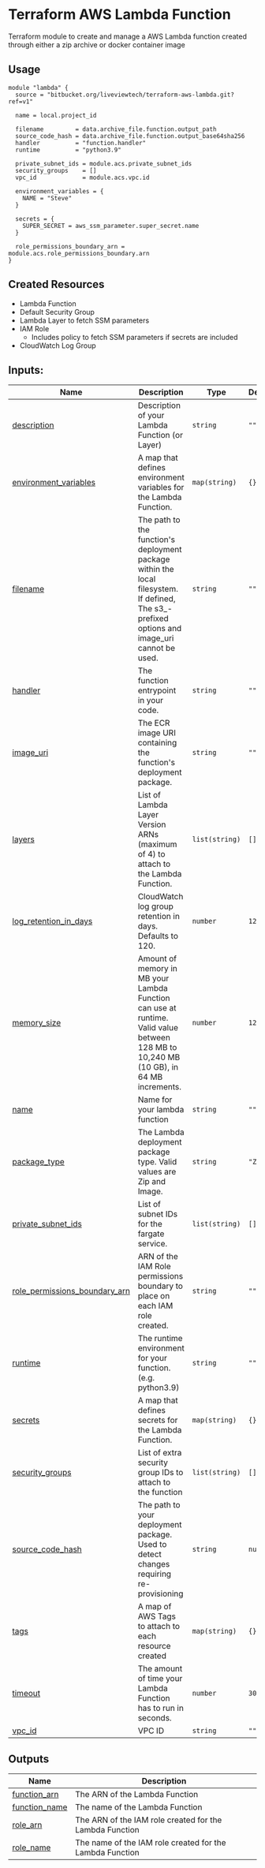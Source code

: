 # Terraform AWS Lambda Function


Terraform module to create and manage a AWS Lambda function created through either a zip archive or docker container image

## Usage
```hcl
module "lambda" {
  source = "bitbucket.org/liveviewtech/terraform-aws-lambda.git?ref=v1"

  name = local.project_id

  filename         = data.archive_file.function.output_path
  source_code_hash = data.archive_file.function.output_base64sha256
  handler          = "function.handler"
  runtime          = "python3.9"

  private_subnet_ids = module.acs.private_subnet_ids
  security_groups    = []
  vpc_id             = module.acs.vpc.id

  environment_variables = {
    NAME = "Steve"
  }

  secrets = {
    SUPER_SECRET = aws_ssm_parameter.super_secret.name
  }

  role_permissions_boundary_arn = module.acs.role_permissions_boundary.arn
}
```
## Created Resources
- Lambda Function
- Default Security Group
- Lambda Layer to fetch SSM parameters
- IAM Role
  - Includes policy to fetch SSM parameters if secrets are included
- CloudWatch Log Group

## Inputs:
| Name | Description | Type | Default | Required |
|------|-------------|------|---------|:--------:|
| <a name="input_description"></a> [description](#input\_description) | Description of your Lambda Function (or Layer) | `string` | `""` | no |
| <a name="input_environment_variables"></a> [environment\_variables](#input\_environment\_variables) | A map that defines environment variables for the Lambda Function. | `map(string)` | `{}` | no |
| <a name="input_filename"></a> [filename](#input\_filename) | The path to the function's deployment package within the local filesystem. If defined, The s3\_-prefixed options and image\_uri cannot be used. | `string` | `""` | no |
| <a name="input_handler"></a> [handler](#input\_handler) | The function entrypoint in your code. | `string` | `""` | no |
| <a name="input_image_uri"></a> [image\_uri](#input\_image\_uri) | The ECR image URI containing the function's deployment package. | `string` | `""` | no |
| <a name="input_layers"></a> [layers](#input\_layers) | List of Lambda Layer Version ARNs (maximum of 4) to attach to the Lambda Function. | `list(string)` | `[]` | no |
| <a name="input_log_retention_in_days"></a> [log\_retention\_in\_days](#input\_log\_retention\_in\_days) | CloudWatch log group retention in days. Defaults to 120. | `number` | `120` | no |
| <a name="input_memory_size"></a> [memory\_size](#input\_memory\_size) | Amount of memory in MB your Lambda Function can use at runtime. Valid value between 128 MB to 10,240 MB (10 GB), in 64 MB increments. | `number` | `128` | no |
| <a name="input_name"></a> [name](#input\_name) | Name for your lambda function | `string` | `""` | no |
| <a name="input_package_type"></a> [package\_type](#input\_package\_type) | The Lambda deployment package type. Valid values are Zip and Image. | `string` | `"Zip"` | no |
| <a name="input_private_subnet_ids"></a> [private\_subnet\_ids](#input\_private\_subnet\_ids) | List of subnet IDs for the fargate service. | `list(string)` | `[]` | no |
| <a name="input_role_permissions_boundary_arn"></a> [role\_permissions\_boundary\_arn](#input\_role\_permissions\_boundary\_arn) | ARN of the IAM Role permissions boundary to place on each IAM role created. | `string` | `""` | no |
| <a name="input_runtime"></a> [runtime](#input\_runtime) | The runtime environment for your function. (e.g. python3.9) | `string` | `""` | no |
| <a name="input_secrets"></a> [secrets](#input\_secrets) | A map that defines secrets for the Lambda Function. | `map(string)` | `{}` | no |
| <a name="input_security_groups"></a> [security\_groups](#input\_security\_groups) | List of extra security group IDs to attach to the function | `list(string)` | `[]` | no |
| <a name="input_source_code_hash"></a> [source\_code\_hash](#input\_source\_code\_hash) | The path to your deployment package. Used to detect changes requiring re-provisioning | `string` | `null` | no |
| <a name="input_tags"></a> [tags](#input\_tags) | A map of AWS Tags to attach to each resource created | `map(string)` | `{}` | no |
| <a name="input_timeout"></a> [timeout](#input\_timeout) | The amount of time your Lambda Function has to run in seconds. | `number` | `30` | no |
| <a name="input_vpc_id"></a> [vpc\_id](#input\_vpc\_id) | VPC ID | `string` | `""` | no |
## Outputs
| Name | Description |
|------|-------------|
| <a name="output_function_arn"></a> [function\_arn](#output\_function\_arn) | The ARN of the Lambda Function |
| <a name="output_function_name"></a> [function\_name](#output\_function\_name) | The name of the Lambda Function |
| <a name="output_role_arn"></a> [role\_arn](#output\_role\_arn) | The ARN of the IAM role created for the Lambda Function |
| <a name="output_role_name"></a> [role\_name](#output\_role\_name) | The name of the IAM role created for the Lambda Function |


